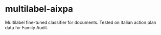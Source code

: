 # multilabel-aixpa
Multilabel fine-tuned classifier for documents. Tested on Italian action plan data for Family Audit. 
